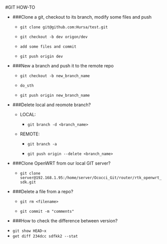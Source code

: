 #GIT HOW-TO

* ###Clone a git, checkout to its branch, modify some files and push

  - `git clone git@github.com:Hursa/test.git`

  - `git checkout -b dev origon/dev`

  - `add some files and commit`

  - `git push origin dev`

* ###New a branch and push it to the remote repo

  - `git checkout -b new_branch_name`

  - `do_sth`

  - `git push origin new_branch_name`

* ###Delete local and reomote branch?

  - LOCAL:

    + `git branch -d <branch_name>`

  - REMOTE:

    + `git branch -a`

    + `git push origin --delete <branch_name>`

* ###Clone OpenWRT from our local GIT server?

  - `git clone server@192.168.1.95:/home/server/Ococci_Git/router/rtk_openwrt_sdk.git`

* ###Delete a file from a repo?

  - `git rm <filename>`

  - `git commit -m "comments"`
  
* ###How to check the difference between version?
 - `git show HEAD~x`
 - `get diff 234dcc sdfkk2 --stat`




